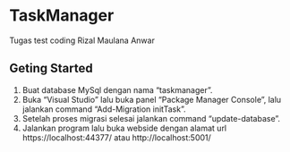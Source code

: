 # TaskManager
 Tugas test coding Rizal Maulana Anwar

 ## Geting Started
 1.	Buat database MySql dengan nama “taskmanager”. 
 2.	Buka “Visual Studio” lalu buka panel “Package Manager Console”, lalu jalankan command “Add-Migration initTask”. 
 3.	Setelah proses migrasi selesai jalankan command “update-database”.
 4.	Jalankan program lalu buka webside dengan alamat url https://localhost:44377/ atau http://localhost:5001/ 
